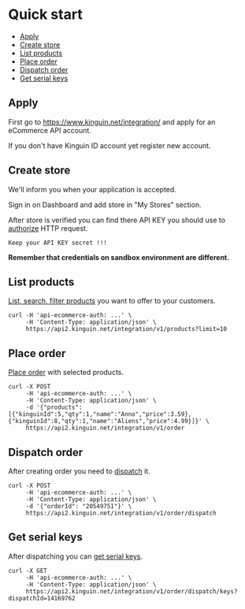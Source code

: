 # Quick start

- [Apply](#apply)
- [Create store](#create-store)
- [List products](#list-products)
- [Place order](#place-order)
- [Dispatch order](#dispatch-order)
- [Get serial keys](#get-serial-keys)


## Apply

First go to https://www.kinguin.net/integration/ and apply for an eCommerce API account.

If you don't have Kinguin ID account yet register new account.


## Create store

We'll inform you when your application is accepted.

Sign in on Dashboard and add store in "My Stores" section.

After store is verified you can find there API KEY you should use to [authorize](../apidocs/README.md#authorization) HTTP request.

`Keep your API KEY secret !!!`

**Remember that credentials on sandbox environment are different.**

## List products

[List, search, filter products](../apidocs/products/README.md#list-products) you want to offer to your customers.
```
curl -H 'api-ecommerce-auth: ...' \
     -H 'Content-Type: application/json' \
     https://api2.kinguin.net/integration/v1/products?limit=10
```

## Place order

[Place order](../apidocs/order/README.md#place-order) with selected products.
```
curl -X POST
     -H 'api-ecommerce-auth: ...' \
     -H 'Content-Type: application/json' \
     -d '{"products":[{"kinguinId":5,"qty":1,"name":"Anno","price":3.59}, {"kinguinId":8,"qty":1,"name":"Aliens","price":4.99}]}' \
     https://api2.kinguin.net/integration/v1/order
```

## Dispatch order

After creating order you need to [dispatch](../apidocs/order/README.md#dispatch-order) it.
```
curl -X POST
     -H 'api-ecommerce-auth: ...' \
     -H 'Content-Type: application/json' \
     -d '{"orderId": "20549751"}' \
     https://api2.kinguin.net/integration/v1/order/dispatch

```

## Get serial keys

After dispatching you can [get serial keys](../apidocs/order/README.md#get-order-keys).
```
curl -X GET
     -H 'api-ecommerce-auth: ...' \
     -H 'Content-Type: application/json' \
     https://api2.kinguin.net/integration/v1/order/dispatch/keys?dispatchId=14169762
```
